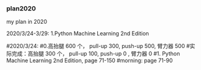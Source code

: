 ### plan2020
my plan in 2020

2020/3/24-3/29:
1.Python Machine Learning 2nd Edition

#2020/3/24:
#0.高抬腿 600 个， pull-up 300, push-up 500, 臂力器 500
#实际完成：高抬腿 300 个， pull-up 100, push-up 0 , 臂力器 0
#1. Python Machine Learning 2nd Edition,  page 71-150
#morning: page 71-90
